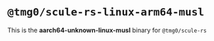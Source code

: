 # `@tmg0/scule-rs-linux-arm64-musl`

This is the **aarch64-unknown-linux-musl** binary for `@tmg0/scule-rs`
